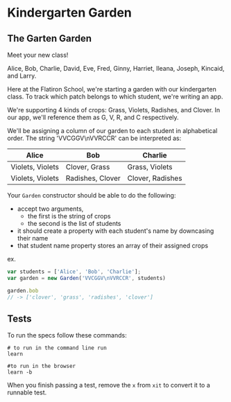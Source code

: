 # Kindergarten Garden
## The Garten Garden
Meet your new class!

Alice, Bob, Charlie, David, Eve, Fred, Ginny, Harriet, Ileana, Joseph, Kincaid, and Larry.

Here at the Flatiron School, we're starting a garden with our kindergarten class. To track which patch belongs to which student, we're writing an app.

We're supporting 4 kinds of crops: Grass, Violets, Radishes, and Clover. In our app, we'll reference them as G, V, R, and C respectively.

We'll be assigning a column of our garden to each student in alphabetical order. The string 'VVCGGV\nVVRCCR' can be interpreted as:

| Alice  | Bob  | Charlie  |
|--------|------|----------|
|Violets, Violets|Clover, Grass|Grass, Violets|
|Violets, Violets|Radishes, Clover|Clover, Radishes|

Your `Garden` constructor should be able to do the following:
* accept two arguments,
  * the first is the string of crops
  * the second is the list of students
* it should create a property with each student's name by downcasing their name
* that student name property stores an array of their assigned crops

ex.

```javascript
var students = ['Alice', 'Bob', 'Charlie'];
var garden = new Garden('VVCGGV\nVVRCCR', students)

garden.bob
// -> ['clover', 'grass', 'radishes', 'clover']
```

## Tests

To run the specs follow these commands:

```shell
# to run in the command line run
learn

#to run in the browser
learn -b
```

When you finish passing a test, remove the `x` from `xit` to convert it to a runnable test.